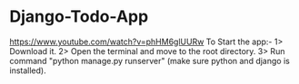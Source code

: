 # Django-Todo-App
https://www.youtube.com/watch?v=phHM6glUURw
To Start the app:-
1> Download it.
2> Open the terminal and move to the root directory.
3> Run command "python manage.py runserver" (make sure python and django is installed).
